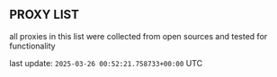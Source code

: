 ## PROXY LIST

all proxies in this list were collected from open sources and tested for functionality

last update: `2025-03-26 00:52:21.758733+00:00` UTC